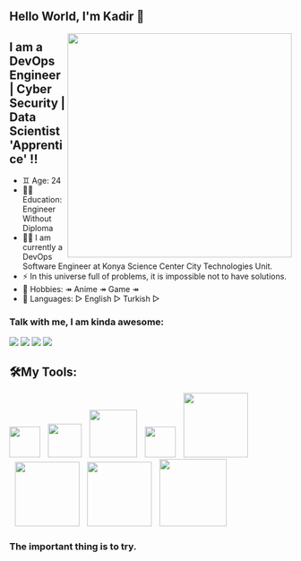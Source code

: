 ## Hello World, I'm Kadir 👋


<img src=https://i.giphy.com/media/RbDKaczqWovIugyJmW/giphy.webp width="400" height="400" align="right">

## I am a DevOps Engineer | Cyber Security | Data Scientist 'Apprentice' !!
- ♊️ Age: 24
- 👨‍🎓 Education: Engineer Without Diploma
- 👨‍💻 I am currently a DevOps Software Engineer at Konya Science Center City Technologies Unit.
- ⚡  In this universe full of problems, it is impossible not to have solutions.
- 🎯 Hobbies: ↠ Anime ↠ Game ↠
- 💬 Languages: ▻ English ▻ Turkish ▻
### Talk with me, I am kinda awesome:
<p float="left">
<a href="mailto:kadirbelkuyu@gmail.com"><img src="https://img.shields.io/badge/Gmail-D14836?style=for-the-badge&logo=gmail&logoColor=white" /></a>
<a href="https://www.linkedin.com/in/kadirbelkuyu/"><img src="https://img.shields.io/badge/LinkedIn-0077B5?style=for-the-badge&logo=linkedin&logoColor=white" /></a>
<a href="https://www.kaggle.com/kadirbelkuyu"><img src="https://img.shields.io/badge/Kaggle-20BEFF?style=for-the-badge&logo=Kaggle&logoColor=gray" /></a>
<a href="https://kadirbelkuyu.medium.com/"><img src="https://img.shields.io/badge/Medium-12100E?style=for-the-badge&logo=medium&logoColor=white" /></a>
</p>

## 🛠My Tools:
<p float="left">
<img src="https://img.icons8.com/color/144/000000/python--v2.png" width="55" hight="75">
<img src="https://upload.wikimedia.org/wikipedia/commons/0/05/Devops-toolchain.svg" width="60" hight="75" style="margin-left: 10">
<img src="https://i0.wp.com/www.landinfotech.com/wp-content/uploads/2020/08/django-logo-negative.png" width="85" hight="55" style="padding-left: 10">
<img src="https://img.icons8.com/nolan/128/sql.png" width="55" hight="65"   style="margin-left: 10"/>
<img src="https://logos-world.net/wp-content/uploads/2021/08/Amazon-Web-Services-AWS-Logo.png" width="115" hight="75" style="margin-left: 10">
<img src="https://upload.wikimedia.org/wikipedia/commons/3/31/NumPy_logo_2020.svg" width="115" hight="125" style="margin-left: 10">
<img src="https://upload.wikimedia.org/wikipedia/commons/e/ed/Pandas_logo.svg" width="115" hight="75" style="margin-left: 10">
<img src="https://upload.wikimedia.org/wikipedia/commons/a/a8/Microsoft_Azure_Logo.svg" width="120" hight="75" style="margin-left: 10">


</p>

### The important thing is to try.
